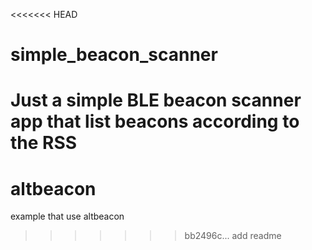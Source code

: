 <<<<<<< HEAD
# simple_beacon_scanner
Just a simple BLE beacon scanner app that list beacons according to the RSS
=======
# altbeacon
example that use altbeacon 



>>>>>>> bb2496c...  add readme

